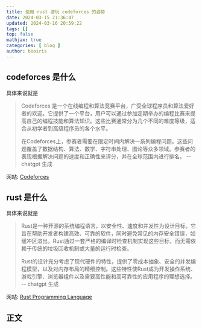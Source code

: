 ```yaml
---
title: 使用 rust 游玩 codeforces 的姿势 
date: 2024-03-15 21:36:47 
updated: 2024-03-16 20:59:22
tags: [] 
top: false
mathjax: true
categories: [ blog ]
author: booiris
---
```


## codeforces 是什么

具体来说就是

>   Codeforces 是一个在线编程和算法竞赛平台，广受全球程序员和算法爱好者的欢迎。它提供了一个平台，用户可以通过参加定期举办的编程比赛来提高自己的编程技能和算法知识。这些比赛通常分为几个不同的难度等级，适合从初学者到高级程序员的各个水平。
>
>   在Codeforces上，参赛者需要在限定时间内解决一系列编程问题。这些问题覆盖了数据结构、算法、数学、字符串处理、图论等众多领域。参赛者的表现根据解决问题的速度和正确性来评分，并在全球范围内进行排名。 -- chatgpt 生成

网站: [Codeforces](https://codeforces.com/)

## rust 是什么

具体来说就是

> Rust是一种开源的系统编程语言，以安全性、速度和并发性为设计目标。它旨在帮助开发者构建高效、可靠的软件，同时避免常见的内存安全错误，如缓冲区溢出。Rust通过一套严格的编译时检查机制实现这些目标，而无需依赖于传统的垃圾回收机制或大量的运行时检查。
>
> Rust的设计充分考虑了现代硬件的特性，提供了零成本抽象、安全的并发编程模型，以及对内存布局的精细控制。这些特性使Rust成为开发操作系统、游戏引擎、浏览器组件以及需要高性能和高可靠性的应用程序的理想选择。 -- chatgpt 生成

网站: [Rust Programming Language](https://www.rust-lang.org/)

## 正文
